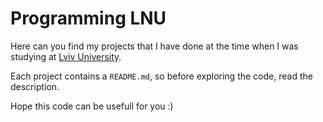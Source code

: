 # Programming LNU

Here can you find my projects that I have done at the time when I was studying at [Lviv University](http://www.lnu.edu.ua/en/).

Each project contains a `README.md`, so before exploring the code, read the description.

Hope this code can be usefull for you :)
